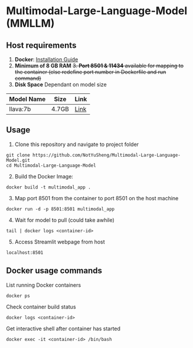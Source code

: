# Multimodal-Large-Language-Model (MMLLM)

## Host requirements
1. **Docker**: [Installation Guide](https://docs.docker.com/engine/install/)
2. **Minimum of 8 GB RAM**
~~3. **Port 8501 & 11434** available for mapping to the container (else redefine port number in Dockerfile and run command)~~
4. **Disk Space** Dependant on model size

| Model Name | Size | Link |
| --- | --- | --- |
| llava:7b | 4.7GB | [Link](https://www.ollama.com/library/llava:7b) |

## Usage
1.  Clone this repository and navigate to project folder
```
git clone https://github.com/NotYuSheng/Multimodal-Large-Language-Model.git
cd Multimodal-Large-Language-Model
```

2.  Build the Docker Image:
```
docker build -t multimodal_app .
```

3.  Map port 8501 from the container to port 8501 on the host machine
```
docker run -d -p 8501:8501 multimodal_app
```

4.  Wait for model to pull (could take awhile)
```  
tail | docker logs <container-id>
```

5.  Access Streamlit webpage from host
```
localhost:8501
```

## Docker usage commands
List running Docker containers
```
docker ps
```

Check container build status
```
docker logs <container-id>
```

Get interactive shell after container has started
```
docker exec -it <container-id> /bin/bash
```
